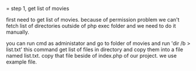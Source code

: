 = step 1, get list of movies

first need to get list of movies. because of permission problem we can't fetch list of directories outside of php exec folder and we need to do it manually.

you can run cmd as administator and go to folder of movies and run 'dir /b > list.txt'
this command get list of files in directory and copy them into a file named list.txt. copy that file beside of index.php of our project. we use example file.




